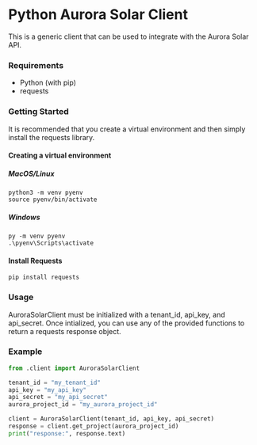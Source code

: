 # Python Aurora Solar Client

This is a generic client that can be used to integrate with the Aurora Solar API.

### Requirements
* Python (with pip)
* requests

### Getting Started

It is recommended that you create a virtual environment and then simply install the requests library.

#### Creating a virtual environment
##### MacOS/Linux
	python3 -m venv pyenv
	source pyenv/bin/activate

##### Windows
	py -m venv pyenv
	.\pyenv\Scripts\activate

#### Install Requests

	pip install requests

### Usage
AuroraSolarClient must be initialized with a tenant_id, api_key, and api_secret. Once intialized, you can use any of the provided functions to return a requests response object.

### Example
```python
from .client import AuroraSolarClient

tenant_id = "my_tenant_id"
api_key = "my_api_key"
api_secret = "my_api_secret"
aurora_project_id = "my_aurora_project_id"

client = AuroraSolarClient(tenant_id, api_key, api_secret)
response = client.get_project(aurora_project_id)
print("response:", response.text)
```
